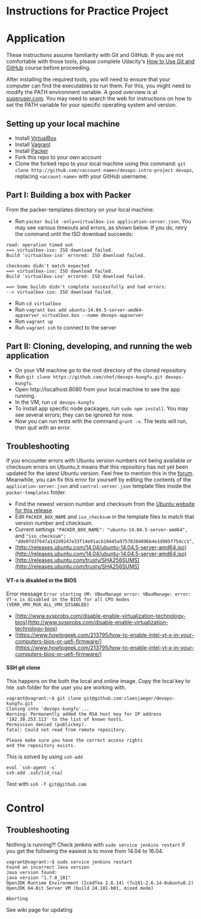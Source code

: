 Instructions for Practice Project
========================================
# Application
These instructions assume familiarity with Git and GitHub. If you are not comfortable with those tools, please complete Udacity's [How to Use Git and GitHub](https://www.udacity.com/course/how-to-use-git-and-github--ud775) course before proceeding. 

After installing the required tools, you will need to ensure that your computer can find the executables to run them. For this, you might need to modify the PATH environment variable. A good overview is at [superuser.com](https://superuser.com/questions/284342/what-are-path-and-other-environment-variables-and-how-can-i-set-or-use-them). You may need to search the web for instructions on how to set the PATH variable for your specific operating system and version. 

## Setting up your local machine

* Install [VirtualBox](https://www.virtualbox.org/wiki/Downloads)
* Install [Vagrant](https://www.vagrantup.com/downloads.html)
* Install [Packer](https://www.packer.io/downloads.html)
* Fork this repo to your own account
* Clone the forked repo to your local machine using this command: `git clone http://github.com/<account-name>/devops-intro-project devops`, replacing `<account-name>` with your GitHub username.

## Part I: Building a box with Packer

From the packer-templates directory on your local machine:

* Run `packer build -only=virtualbox-iso application-server.json`. You may see various timeouts and errors, as shown below. If you do, retry the command until the ISO download succeeds:

```
read: operation timed out
==> virtualbox-iso: ISO download failed.
Build 'virtualbox-iso' errored: ISO download failed.

checksums didn't match expected
==> virtualbox-iso: ISO download failed.
Build 'virtualbox-iso' errored: ISO download failed.

==> Some builds didn't complete successfully and had errors:
--> virtualbox-iso: ISO download failed.
```

* Run `cd virtualbox`
* Run `vagrant box add ubuntu-14.04.5-server-amd64-appserver_virtualbox.box --name devops-appserver`
* Run `vagrant up`
* Run `vagrant ssh` to connect to the server


## Part II: Cloning, developing, and running the web application

* On your VM machine go to the root directory of the cloned repository 
* Run `git clone https://github.com/chef/devops-kungfu.git devops-kungfu`.
* Open http://localhost:8080 from your local machine to see the app running.
* In the VM, run `cd devops-kungfu`
* To install app specific node packages, run `sudo npm install`. You may see several errors; they can be ignored for now.
* Now you can run tests with the command `grunt -v`. The tests will run, then quit with an error. 

## Troubleshooting

If you encounter errors with Ubuntu version numbers not being available or checksum errors on Ubuntu,it means that this repository has not yet been updated for the latest Ubuntu version. Feel free to mention this in the [forum](https://discussions.udacity.com/c/nd012-p1-intro-to-devops/nd012-the-devops-environment). Meanwhile, you can fix this error for yourself by editing the contents of the `application-server.json` and `control-server.json` template files inside the `packer-templates` folder.

* Find the newest version number and checksum from the [Ubuntu website for this release](http://releases.ubuntu.com/trusty/)
* Edit `PACKER_BOX_NAME` and `iso_checksum` in the template files to match that version number and checksum.
* Current settings `"PACKER_BOX_NAME": "ubuntu-14.04.5-server-amd64",` and `"iso_checksum": "dde07d37647a1d2d9247e33f14e91acb10445a97578384896b4e1d985f754cc1",`
* [http://releases.ubuntu.com/14.04/ubuntu-14.04.5-server-amd64.iso](http://releases.ubuntu.com/14.04/ubuntu-14.04.5-server-amd64.iso)
* [http://releases.ubuntu.com/trusty/SHA256SUMS](http://releases.ubuntu.com/trusty/SHA256SUMS)

#### VT-x is disabled in the BIOS
Error message `Error starting VM: VBoxManage error: VBoxManage: error: VT-x is disabled in the BIOS for all CPU modes (VERR_VMX_MSR_ALL_VMX_DISABLED)`
* [http://www.sysprobs.com/disable-enable-virtualization-technology-bios](http://www.sysprobs.com/disable-enable-virtualization-technology-bios)
* [https://www.howtogeek.com/213795/how-to-enable-intel-vt-x-in-your-computers-bios-or-uefi-firmware/](https://www.howtogeek.com/213795/how-to-enable-intel-vt-x-in-your-computers-bios-or-uefi-firmware/)

#### SSH git clone
This happens on the both the local and online image. Copy the local key to hte .ssh folder for the user you are working with.

```
vagrant@vagrant:~$ git clone git@github.com:claesjaeger/devops-kungfu.git
Cloning into 'devops-kungfu'...
Warning: Permanently added the RSA host key for IP address '192.30.253.113' to the list of known hosts.
Permission denied (publickey).
fatal: Could not read from remote repository.

Please make sure you have the correct access rights
and the repository exists.
```
This is solved by using `ssh-add`
```
eval `ssh-agent -s`
ssh-add .ssh/[id_rsa]
```

Test with `ssh -T git@github.com`

# Control

## Troubleshooting
Nothing is running?! Check jenkins with `sudo service jenkins restart` if you get the following the easiest is to move from 14.04 to 16.04.
```
vagrant@vagrant:~$ sudo service jenkins restart
Found an incorrect Java version
Java version found:
java version "1.7.0_181"
OpenJDK Runtime Environment (IcedTea 2.6.14) (7u181-2.6.14-0ubuntu0.2)
OpenJDK 64-Bit Server VM (build 24.181-b01, mixed mode)

Aborting
```

See wiki page for updating
